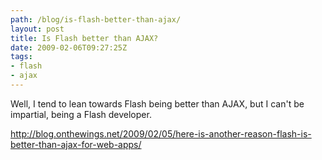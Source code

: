 ```yaml
---
path: /blog/is-flash-better-than-ajax/
layout: post
title: Is Flash better than AJAX?
date: 2009-02-06T09:27:25Z
tags:
- flash
- ajax
---
```


Well, I tend to lean towards Flash being better than AJAX, but I can't be impartial, being a Flash developer.

<a href="http://blog.onthewings.net/2009/02/05/here-is-another-reason-flash-is-better-than-ajax-for-web-apps/" target="_blank">http://blog.onthewings.net/2009/02/05/here-is-another-reason-flash-is-better-than-ajax-for-web-apps/</a>